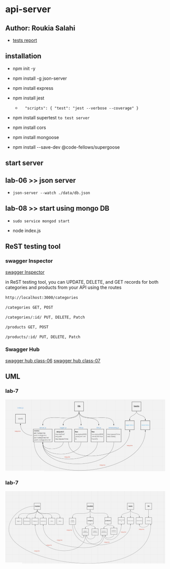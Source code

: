 # api-server

## Author: Roukia Salahi

- [tests report](https://github.com/roukia-401-advanced-javascript/api-server/actions)


## installation 

- npm init -y
- npm install -g json-server
- npm install express
- npm install jest

  - `  "scripts": {
    "test": "jest --verbose --coverage"
  }`

- npm install supertest `to test server`

- npm install cors

- npm install mongoose

- npm install --save-dev @code-fellows/supergoose

## start server 

## lab-06 >> json server
- `json-server --watch ./data/db.json`

## lab-08 >> start using mongo DB

- `sudo service mongod start`


- node index.js

## ReST testing tool 

### swagger Inspector

[swagger Inspector](https://inspector.swagger.io/)

in ReST testing tool, you can UPDATE, DELETE, and GET records for both categories and products from your API using the routes 

`http://localhost:3000/categories`

`/categories GET, POST`

`/categories/:id/ PUT, DELETE, Patch`

`/products GET, POST`

`/products/:id/ PUT, DELETE, Patch`


### Swagger Hub
 [swagger hub class-06](https://app.swaggerhub.com/apis/roukiaSalahi/api-server/0.1)
 [swagger hub class-07](https://app.swaggerhub.com/apis/roukiaSalahi/api-server-class7/0.1)

## UML

### lab-7

![UML](/assets/uml-lab7.JPG)

### lab-7

![UML](/assets/uml-lab8.JPG)


